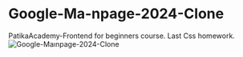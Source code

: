 # Google-Ma-npage-2024-Clone
PatikaAcademy-Frontend for beginners course. Last Css homework.
![Google-Maınpage-2024-Clone](https://github.com/YYigitGokmen/Google-Ma-npage-2024-Clone/assets/157407435/6c02b6f7-081a-406b-a806-2c11dfa2a08c)
